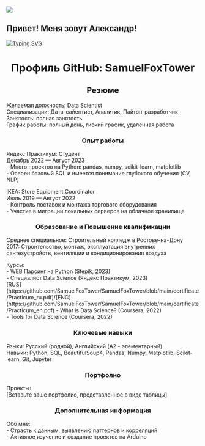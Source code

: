 ### ![](https://komarev.com/ghpvc/?username=SamuelFoxTower&style=plastic&label=profile+views&color=green)

<!--
**SamuelFoxTower/SamuelFoxTower** is a ✨ _special_ ✨ repository because its `README.md` (this file) appears on your GitHub profile.

Here are some ideas to get you started:

- 🔭 I’m currently working on ...
- 🌱 I’m currently learning ...
- 👯 I’m looking to collaborate on ...
- 🤔 I’m looking for help with ...
- 💬 Ask me about ...
- 📫 How to reach me: ...
- 😄 Pronouns: ...
- ⚡ Fun fact: ...
-->
## Привет! Меня зовут Александр!  

<a href="https://git.io/typing-svg"><img src="https://readme-typing-svg.demolab.com?font=inconsolata&pause=1000&color=09A708&center=true&vCenter=true&random=false&width=435&lines=Data+Scientist+%2F+Python+Developer" alt="Typing SVG" /></a>


<!DOCTYPE html>
<html lang="ru">
<head>
  <meta charset="UTF-8">
  <title>Профиль GitHub: SamuelFoxTower</title>
</head>
<body>

<h1 style="text-align: center;">Профиль GitHub: SamuelFoxTower</h1>

<h2 style="text-align: center;">Резюме</h2>
<p>Желаемая должность: Data Scientist<br>
Специализации: Дата-сайентист, Аналитик, Пайтон-разработчик<br>
Занятость: полная занятость<br>
График работы: полный день, гибкий график, удаленная работа<br></p>

<h3 style="text-align: center;">Опыт работы</h3>
<p>Яндекс Практикум: Студент<br>
Декабрь 2022 — Август 2023<br>
- Много проектов на Python: pandas, numpy, scikit-learn, matplotlib<br>
- Освоен базовый SQL и имеется понимание глубокого обучения (CV, NLP)</p>

<p>IKEA: Store Equipment Coordinator<br>
Июль 2019 — Август 2022<br>
- Контроль поставок и монтажа торгового оборудования<br>
- Участие в миграции локальных серверов на облачное хранилище</p>

<h3 style="text-align: center;">Образование и Повышение квалификации</h3>
<p>Среднее специальное: Строительный колледж в Ростове-на-Дону<br>
2017: Строительство, монтаж, эксплуатация внутренних сантехустройств, вентиляции и кондиционирования воздуха</p>

<p>Курсы:<br>
- WEB Парсинг на Python (Stepik, 2023)<br>
- Специалист Data Science (Яндекс Практикум, 2023)<br> [RUS](https://github.com/SamuelFoxTower/SamuelFoxTower/blob/main/certificate/Practicum_ru.pdf)/[ENG](https://github.com/SamuelFoxTower/SamuelFoxTower/blob/main/certificate/Practicum_en.pdf)
- What is Data Science? (Coursera, 2022)<br>
- Tools for Data Science (Coursera, 2022)</p>

<h3 style="text-align: center;">Ключевые навыки</h3>
<p>Языки: Русский (родной), Английский (A2 - элементарный)<br>
Навыки: Python, SQL, BeautifulSoup4, Pandas, Numpy, Matplotlib, Scikit-learn, Git, Jupyter</p>

<h3 style="text-align: center;">Портфолио</h3>
<p>Проекты:<br>
[Вставьте ваше портфолио, представленное в виде таблицы]</p>

<h3 style="text-align: center;">Дополнительная информация</h3>
<p>Обо мне:<br>
- Страсть к данным, выявлению паттернов и корреляций<br>
- Активное изучение и создание проектов на Arduino</p>

</body>
</html>
